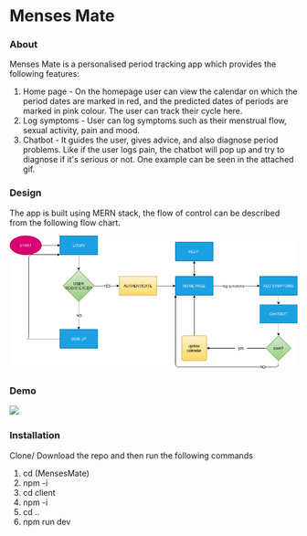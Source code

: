 # Menses Mate

### About
Menses Mate is a personalised period tracking app which provides the following features:

<ol> 
<li> Home page - On the homepage user can view the calendar on which the period dates are marked in red, and the predicted dates of periods are marked in pink colour. The user can track their cycle here.</li>
<li>Log symptoms - User can log symptoms such as their menstrual flow, sexual activity, pain and mood.</li>
<li> Chatbot - It guides the user, gives advice, and also diagnose period problems. Like if the user logs pain, the chatbot will pop up and try to diagnose if it's serious or not. One example can be seen in the attached gif.</li>
</ol>

### Design
The app is built using MERN stack, the flow of control can be described from the following flow chart.


![](https://github.com/hackelite01/MensesMate/blob/master/menses-mate-flowchart.png)

### Demo

![](https://github.com/hackelite01/MensesMate/blob/master/demo.gif)

### Installation 
Clone/ Download the repo and then run the following commands 
1) cd <path to directory> (MensesMate)
2) npm -i
3) cd client
4) npm -i
5) cd ..
6) npm run dev


